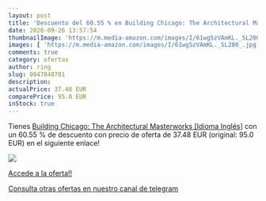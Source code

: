 ```yaml
---
layout: post
title: 'Descuento del 60.55 % en Building Chicago: The Architectural Mast'
date: 2020-09-26 13:57:54
thumbnailImage: 'https://m.media-amazon.com/images/I/61wg5zVAmKL._SL200_.jpg'
images: [ 'https://m.media-amazon.com/images/I/61wg5zVAmKL._SL200_.jpg' ]
comments: true
category: ofertas
author: ring
slug: 0847848701
description:
actualPrice: 37.48 EUR
comparePrice: 95.0 EUR
inStock: true
---
```


Tienes [Building Chicago: The Architectural Masterworks [Idioma Inglés]](https://www.amazon.com/dp/0847848701/?tag=redken08-20) con un 60.55 % de descuento con precio de oferta de 37.48 EUR (original: 95.0 EUR) en el siguiente enlace!

[![](https://m.media-amazon.com/images/I/61wg5zVAmKL._SL200_.jpg)](https://www.amazon.com/dp/0847848701/?tag=redken08-20)

[Accede a la oferta!!](https://www.amazon.com/dp/0847848701/?tag=redken08-20)

[Consulta otras ofertas en nuestro canal de telegram](https://t.me/s/ofertas25)
